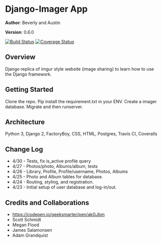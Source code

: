 # Django-Imager App

**Author**: Beverly and Austin

**Version**: 0.6.0

[![Build Status](https://travis-ci.org/zarkle/django-imager.svg?branch=master)](https://travis-ci.org/zarkle/django-imager) [![Coverage Status](https://coveralls.io/repos/github/zarkle/django-imager/badge.svg?branch=master)](https://coveralls.io/github/zarkle/django-imager?branch=master)

## Overview
<!-- Provide a high level overview of what this application is and why you are building it, beyond the fact that it's an assignment for a Code Fellows 301 class. (i.e. What's your problem domain?) -->
Django replica of imgur style website (image sharing) to learn how to use the Django framework.

## Getting Started
<!-- What are the steps that a user must take in order to build this app on their own machine and get it running? -->
Clone the repo. Pip install the requirement.txt in your ENV. Create a imager database. Migrate and then runserver.

## Architecture
<!-- Provide a detailed description of the application design. What technologies (languages, libraries, etc) you're using, and any other relevant design information. -->
Python 3, Django 2, FactoryBoy, CSS, HTML, Postgres, Travis CI, Coveralls

## Change Log
<!-- Use this are to document the iterative changes made to your application as each feature is successfully implemented. Use time stamps. Here's an examples:

01-01-2001 4:59pm - Application now has a fully-functional express server, with GET and POST routes for the book resource.-->
- 4/30 - Tests, fix is_active profile query
- 4/27 - Photos/photo, Albums/album, tests
- 4/26 - Library, Profile, Profile/username, Photos, Albums
- 4/25 - Photo and Album tables for database.
- 4/24 - Routing, styling, and registration.
- 4/23 - Initial setup of user database and log-in/out.


## Credits and Collaborations
- https://codepen.io/geeksmarter/pen/akGJbm
- Scott Schmidt
- Megan Flood
- James Salamonsen
- Adam Grandquist
